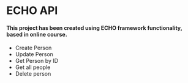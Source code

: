 # ECHO API

#### This project has been created using ECHO framework functionality, based in online course.

- Create Person
- Update Person
- Get Person by ID
- Get all people
- Delete person